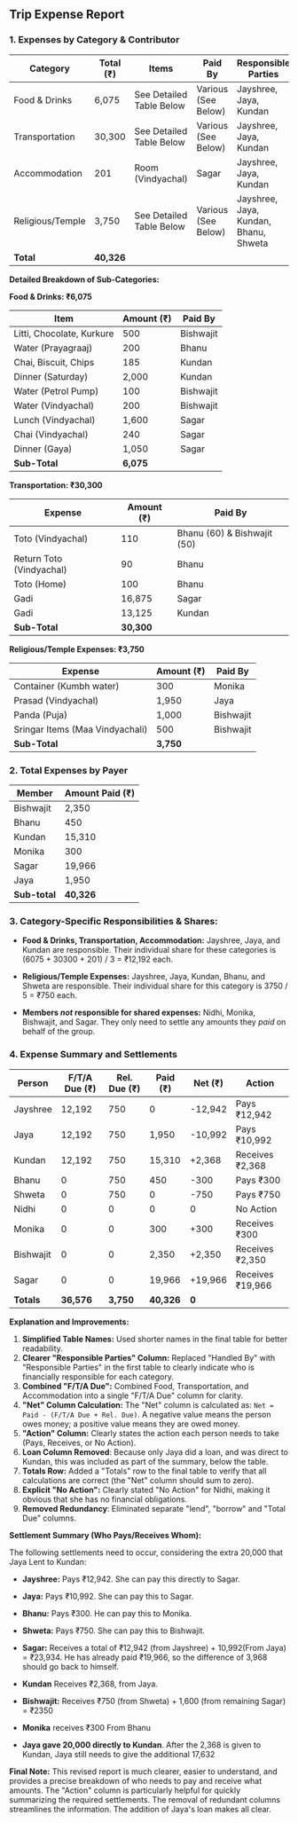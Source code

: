 ## Trip Expense Report

### **1. Expenses by Category & Contributor**

| Category         | Total (₹) | Items                                     | Paid By                                  | Responsible Parties                                                        |
|-----------------|----------|------------------------------------------|-------------------------------------------|-------------------------------------------------------------------|
| Food & Drinks    | 6,075   | See Detailed Table Below                   | Various (See Below)                    | Jayshree, Jaya, Kundan               |
| Transportation   | 30,300  | See Detailed Table Below                   | Various (See Below)                    | Jayshree, Jaya, Kundan               |
| Accommodation    | 201      | Room (Vindyachal)                        | Sagar                                     | Jayshree, Jaya, Kundan               |
| Religious/Temple | 3,750   | See Detailed Table Below                   | Various (See Below)                    | Jayshree, Jaya, Kundan, Bhanu, Shweta |
| **Total**       | **40,326**|                                          |                                           |                                                                   |

**Detailed Breakdown of Sub-Categories:**

**Food & Drinks: ₹6,075**

| Item                      | Amount (₹) | Paid By                  |
|---------------------------|------------|--------------------------|
| Litti, Chocolate, Kurkure | 500       | Bishwajit                 |
| Water (Prayagraaj)        | 200       | Bhanu                     |
| Chai, Biscuit, Chips      | 185       | Kundan                    |
| Dinner (Saturday)         | 2,000     | Kundan                    |
| Water (Petrol Pump)       | 100       | Bishwajit                 |
| Water (Vindyachal)        | 200       | Bishwajit                 |
| Lunch (Vindyachal)        | 1,600     | Sagar                     |
| Chai (Vindyachal)         | 240       | Sagar                     |
| Dinner (Gaya)             | 1,050     | Sagar                     |
|   **Sub-Total**                    |   **6,075**          |         |

**Transportation: ₹30,300**

| Expense                    | Amount (₹) | Paid By                  |
|----------------------------|------------|--------------------------|
| Toto (Vindyachal)          | 110       | Bhanu (60) & Bishwajit (50)|
| Return Toto (Vindyachal)   | 90        | Bhanu                     |
| Toto (Home)                | 100       | Bhanu                     |
| Gadi                | 16,875    | Sagar                     |
| Gadi              | 13,125    | Kundan                    |
|      **Sub-Total**                 |     **30,300**       |           |

**Religious/Temple Expenses: ₹3,750**

| Expense                        | Amount (₹) | Paid By               |
|--------------------------------|------------|-----------------------|
| Container (Kumbh water)        | 300       | Monika                |
| Prasad (Vindyachal)            | 1,950     | Jaya                  |
| Panda (Puja)                   | 1,000     | Bishwajit                 |
| Sringar Items (Maa Vindyachali)| 500       | Bishwajit                 |
|           **Sub-Total**              |     **3,750**      |        |

### **2. Total Expenses by Payer**

| Member               | Amount Paid (₹) |
|----------------------|-----------------|
| Bishwajit            | 2,350          |
| Bhanu                 | 450           |
| Kundan                | 15,310          |
| Monika                | 300             |
| Sagar                 | 19,966          |
| Jaya                  | 1,950          |
|        **Sub-total**              |       **40,326**      |       |


### **3. Category-Specific Responsibilities & Shares:**

*   **Food & Drinks, Transportation, Accommodation:**  Jayshree, Jaya, and Kundan are responsible.  Their individual share for these categories is (6075 + 30300 + 201) / 3 = ₹12,192 each.

*   **Religious/Temple Expenses:** Jayshree, Jaya, Kundan, Bhanu, and Shweta are responsible. Their individual share for this category is 3750 / 5 = ₹750 each.

*   **Members *not* responsible for shared expenses:** Nidhi, Monika, Bishwajit, and Sagar.  They only need to settle any amounts they *paid* on behalf of the group.

### **4. Expense Summary and Settlements**

| Person                  | F/T/A Due (₹) | Rel. Due (₹) | Paid (₹) |  Net (₹)   | Action          |
|-------------------------|-----------------|-------------|----------|-------------|-----------------|
| Jayshree                | 12,192          | 750         | 0        | -12,942     | Pays ₹12,942    |
| Jaya                    | 12,192          | 750         | 1,950    | -10,992     | Pays ₹10,992     |
| Kundan                  | 12,192          | 750         | 15,310   | +2,368      | Receives ₹2,368 |
| Bhanu                   | 0               | 750         | 450      | -300        | Pays ₹300        |
| Shweta                  | 0               | 750         | 0        | -750        | Pays ₹750        |
| Nidhi                   | 0               | 0           | 0        | 0           | No Action       |
| Monika                  | 0               | 0           | 300      | +300        | Receives ₹300   |
| Bishwajit               | 0               | 0           | 2,350    | +2,350      | Receives ₹2,350 |
| Sagar                   | 0               | 0           | 19,966   | +19,966     | Receives ₹19,966|
| **Totals**              | **36,576**      | **3,750**   |**40,326**| **0**        |                 |

**Explanation and Improvements:**

1.  **Simplified Table Names:**  Used shorter names in the final table for better readability.
2.  **Clearer "Responsible Parties" Column:**  Replaced "Handled By" with "Responsible Parties" in the first table to clearly indicate who is financially responsible for each category.
3.  **Combined "F/T/A Due":**  Combined Food, Transportation, and Accommodation into a single "F/T/A Due" column for clarity.
4.  **"Net" Column Calculation:** The "Net" column is calculated as: `Net = Paid - (F/T/A Due + Rel. Due)`.  A negative value means the person owes money; a positive value means they are owed money.
5.  **"Action" Column:**  Clearly states the action each person needs to take (Pays, Receives, or No Action).
6. **Loan Column Removed**: Because only Jaya did a loan, and was direct to Kundan, this was included as part of the summary, below the table.
7.  **Totals Row:** Added a "Totals" row to the final table to verify that all calculations are correct (the "Net" column should sum to zero).
8.  **Explicit "No Action":**  Clearly stated "No Action" for Nidhi, making it obvious that she has no financial obligations.
9. **Removed Redundancy**: Eliminated separate "lend", "borrow" and "Total Due" columns.

**Settlement Summary (Who Pays/Receives Whom):**

The following settlements need to occur, considering the extra 20,000 that Jaya Lent to Kundan:

*   **Jayshree:** Pays ₹12,942.  She can pay this directly to Sagar.
*   **Jaya:** Pays ₹10,992. She can pay this to Sagar.
*   **Bhanu:** Pays ₹300. He can pay this to Monika.
*   **Shweta:** Pays ₹750.  She can pay this to Bishwajit.

*   **Sagar:** Receives a total of ₹12,942 (from Jayshree) + 10,992(From Jaya) = ₹23,934.  He has already paid ₹19,966, so the difference of 3,968 should go back to himself.
* **Kundan** Receives ₹2,368, from Jaya.
*  **Bishwajit:** Receives ₹750 (from Shweta) + 1,600 (from remaining Sagar) = ₹2350
* **Monika** receives ₹300 From Bhanu

*   **Jaya gave 20,000 directly to Kundan**.  After the 2,368 is given to Kundan, Jaya still needs to give the additional 17,632

**Final Note:** This revised report is much clearer, easier to understand, and provides a precise breakdown of who needs to pay and receive what amounts. The "Action" column is particularly helpful for quickly summarizing the required settlements. The removal of redundant columns streamlines the information. The addition of Jaya's loan makes all clear.
